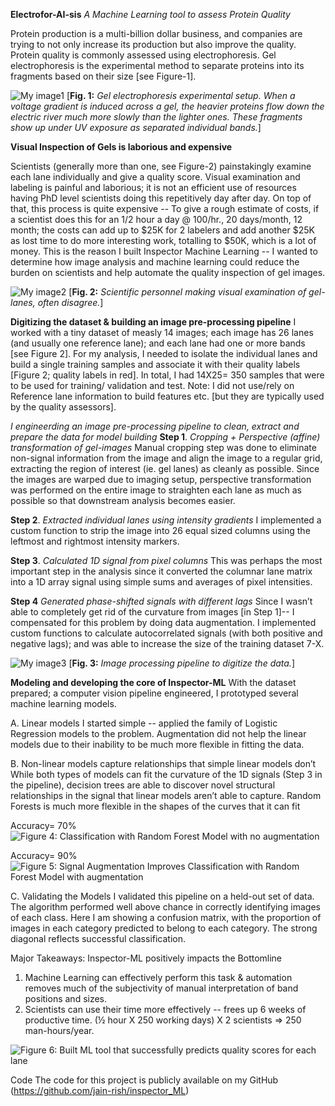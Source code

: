 **Electrofor-AI-sis**
*A Machine Learning tool to assess Protein Quality*

Protein production is a multi-billion dollar business, and companies are trying to not only increase its production but also improve the quality.  Protein quality is commonly assessed using electrophoresis.  Gel electrophoresis is the experimental method to separate proteins into its fragments based on their size [see Figure-1]. 

![My image1](../images/fig1.png)
[**Fig. 1:** *Gel electrophoresis experimental setup. When a voltage gradient is induced across a gel, the heavier proteins flow down the electric river much more slowly than the lighter ones.  These fragments show up under UV exposure as separated individual bands.*]


**Visual Inspection of Gels is laborious and expensive**

Scientists (generally more than one, see Figure-2) painstakingly examine each lane individually and give a quality score. Visual examination and labeling is painful and laborious; it is not an efficient use of resources having PhD level scientists doing this repetitively day after day.  On top of that, this process is quite expensive -- To give a rough estimate of costs, if a scientist does this for an 1/2 hour a day @ $100$/hr., 20 days/month, 12 month; the costs can add up to $25K for 2 labelers and add another $25K as lost time to do more interesting work, totalling to $50K, which is a lot of money.  This is the reason I built Inspector Machine Learning -- I wanted to determine how image analysis and machine learning could reduce the burden on scientists and help automate the quality inspection of gel images.
 
![My image2](../images/fig2.png)
[**Fig. 2:** *Scientific personnel making visual examination of gel-lanes, often disagree.*]

**Digitizing the dataset & building an image pre-processing pipeline**
I worked with a tiny dataset of measly 14 images; each image has 26 lanes (and usually one reference lane); and each lane had one or more bands [see Figure 2].  For my analysis, I needed to isolate the individual lanes and build a single training samples and associate it with their quality labels [Figure 2; quality labels in red].  In total, I had 14X25= 350 samples that were to be used for training/ validation and test.  Note: I did not use/rely on Reference lane information to build features etc. [but they are typically used by the quality assessors].

*I engineerding an image pre-processing pipeline to clean, extract and prepare the data for model building*
**Step 1**.	*Cropping + Perspective (affine) transformation of gel-images*
Manual cropping step was done to eliminate non-signal information from the image and align the image to a regular grid, extracting the region of interest (ie. gel lanes) as cleanly as possible.  Since the images are warped due to imaging setup, perspective transformation was performed on the entire image to straighten each lane as much as possible so that downstream analysis becomes easier.

**Step 2**.	*Extracted individual lanes using intensity gradients*
I implemented a custom function to strip the image into 26 equal sized columns using the leftmost and rightmost intensity markers. 

**Step 3**.	*Calculated 1D signal from pixel columns*
This was perhaps the most important step in the analysis since it converted the columnar lane matrix into a 1D array signal using simple sums and averages of pixel intensities. 
 
**Step 4**	*Generated phase-shifted signals with different lags*
Since I wasn’t able to completely get rid of the curvature from images [in Step 1]-- I compensated for this problem by doing data augmentation.  I implemented custom functions to calculate autocorrelated signals (with both positive and negative lags); and was able to increase the size of the training dataset 7-X.


![My image3](../images/fig3.png)
[**Fig. 3:** *Image processing pipeline to digitize the data.*]


**Modeling and developing the core of Inspector-ML** 
With the dataset prepared; a computer vision pipeline engineered,  I prototyped several machine learning models. 

A.	Linear models
I started simple -- applied the family of Logistic Regression models to the problem.  Augmentation did not help the linear models due to their inability to be much more flexible in fitting the data.

B.	Non-linear models capture relationships that simple linear models don’t
While both types of models can fit the curvature of the 1D signals (Step 3 in the pipeline),  decision trees are able to discover novel structural relationships in the signal that linear models aren’t able to capture. Random Forests is much more flexible in the shapes of the curves that it can fit

Accuracy= 70%
![Figure 4: Classification with Random Forest Model with no augmentation](../images/fig4.png)


Accuracy= 90%
![Figure 5: Signal Augmentation Improves Classification with Random Forest Model with augmentation](../images/fig5.png)


C.	Validating the Models
I validated this pipeline on a held-out set of data. The algorithm performed well above chance in correctly identifying images of each class.  Here I am showing a confusion matrix, with the proportion of images in each category predicted to belong to each category. The strong diagonal reflects successful classification.

Major Takeaways: 
Inspector-ML positively impacts the Bottomline

1.	Machine Learning can effectively perform this task & automation removes much of the subjectivity of manual interpretation of band positions and sizes.
2.	Scientists can use their time more effectively -- frees up 6 weeks of productive time.  (½  hour X 250 working days) X 2 scientists ⇒ 250 man-hours/year. 

![Figure 6: Built ML tool that successfully predicts quality scores for each lane](../images/fig6.png)

Code
The code for this project is publicly available on my GitHub (https://github.com/jain-rish/inspector_ML)



